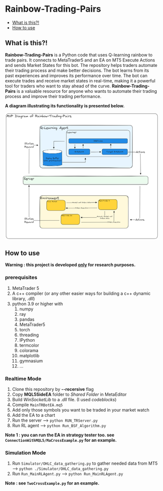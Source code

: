 # Rainbow-Trading-Pairs

- [What is this?!](#what-is-this)
- [How to use](#how-to-use)

## What is this?!

**Rainbow-Trading-Pairs** is a Python code that uses Q-learning rainbow to trade pairs. It connects to MetaTrader5 and an EA on MT5 Execute Actions and sends Market States for this bot. The repository helps traders automate their trading process and make better decisions. The bot learns from its past experiences and improves its performance over time. The bot can execute trades and receive market states in real-time, making it a powerful tool for traders who want to stay ahead of the curve. **Rainbow-Trading-Pairs** is a valuable resource for anyone who wants to automate their trading process and improve their trading performance.

**A diagram illustrating its functionality is presented below.**

![Rainbow-Trading-Pairs.excalidraw.png](./Docs/Excalidraw/Rainbow-Trading-Pairs.excalidraw.png)

## How to use

**Warning : this project is developed <u>only</u> for research purposes.**

### prerequisites

1. MetaTrader 5
2. A c++ compiler (or any other easier ways for building a c++ dynamic library, *.dll*)
3. python 3.9 or higher with
	1. numpy
	2. ray
	3. pandas
	4. MetaTrader5
	5. torch
	6. threading
	7. IPython
	8. termcolor
	9. colorama
	10. matplotlib
	11. gymnasium
	12.  ...

### Realtime Mode

1. Clone this repository by **--recersive** flag
2. Copy **MQL5SideEA** folder to *Shared Folder* in MetaEditor
3. Build *WinSocketLib* to a *.dll* file. (I used *codeblocks*)
4. Compile `MainTRBotEA.mq5`
5. Add only those symbols you want to be traded in your market watch
6. Add the EA to a chart
7. Run the server  -->  `python RUN_TRServer.py`
8. Run RL agent    -->  `python Run_BSF_Algorithm.py`

**Note 1 : you can run the EA in strategy tester too. see `ConnectionWithMQL5/MaCrossExample.py` for an example.**

### Simulation Mode

1. Run `Simulator/OHLC_data_gathering.py` to gather needed data from MT5   -->  `python ./Simulator/OHLC_data_gathering.py`
2. Run `Run_MainRLAgent.py`  --> `python Run_MainRLAgent.py`

**Note : see `TwoCrossExample.py` for an example.**
